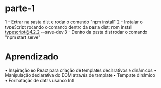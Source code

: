 # parte-1

1 - Entrar na pasta dist e rodar o comando "npm install"
2 - Instalar o typeScript rodando o comando dentro da pasta dist: npm install typescript@4.2.2 --save-dev
3 - Dentro da pasta dist rodar o comando "npm start serve"

# Aprendizado

• Inspiração no React para criação de templates declarativos e dinâmicos
• Manipulação declarativa do DOM através de template
• Template dinâmico
• Formatação de datas usando Intl